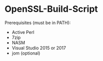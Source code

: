 # OpenSSL-Build-Script

Prerequisites (must be in PATH):

- Active Perl
- 7zip
- NASM
- Visual Studio 2015 or 2017
- jom (optional)
